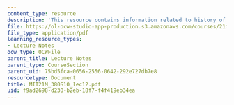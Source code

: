 ```yaml
---
content_type: resource
description: 'This resource contains information related to history of Iannis Xenakis.  '
file: https://ol-ocw-studio-app-production.s3.amazonaws.com/courses/21m-380-music-and-technology-algorithmic-and-generative-music-spring-2010/f9ad2698d230b2eb18f7f4f419eb34ea_MIT21M_380S10_lec12.pdf
file_type: application/pdf
learning_resource_types:
- Lecture Notes
ocw_type: OCWFile
parent_title: Lecture Notes
parent_type: CourseSection
parent_uid: 75bd5fca-0656-2556-0642-292e727db7e8
resourcetype: Document
title: MIT21M_380S10_lec12.pdf
uid: f9ad2698-d230-b2eb-18f7-f4f419eb34ea
---
```

